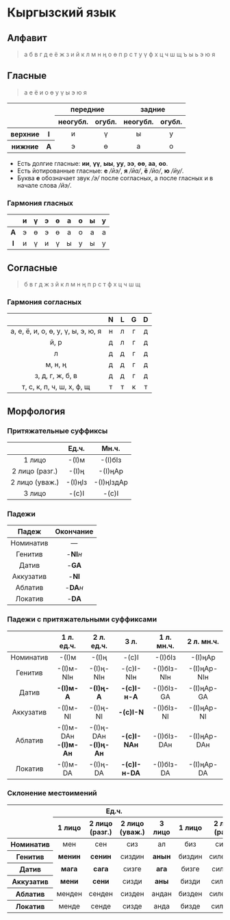 # Кыргызский язык

## Алфавит

> а б в г д е ё ж з и й к л м н ң о ө п р с т у ү ф х ц ч ш щ ъ ы ь э ю я

## Гласные

> а е ё и о ө у ү ы э ю я

<table>
  <thead>
    <tr>
      <th rowspan="2" colspan="2"></th>
      <th colspan="2">передние</th>
      <th colspan="2">задние</th>
    </tr>
    <tr>
      <th>неогубл.</th>
      <th>огубл.</th>
      <th>неогубл.</th>
      <th>огубл.</th>
    </tr>
  </thead>
  <tbody align="center">
    <tr>
      <th>верхние</th>
      <th>I</th>
      <td>и</td>
      <td>ү</td>
      <td>ы</td>
      <td>у</td>
    </tr>
    <tr>
      <th>нижние</th>
      <th>A</th>
      <td>э</td>
      <td>ө</td>
      <td>а</td>
      <td>о</td>
    </tr>
  </tbody>
</table>

* Есть долгие гласные: **ии**, **үү**, **ыы**, **уу**, **ээ**, **өө**, **аа**, **оо**.
* Есть йотированные гласные: **е** _/йэ/_, **я** _/йа/_, **ё** _/йо/_, **ю** _/йу/_.
* Буква **е** обозначает звук _/э/_ после согласных, а после гласных и в начале слова _/йэ/_.

### Гармония гласных

||и|ү|э|ө|а|о|ы|у|
|:-:|:-:|:-:|:-:|:-:|:-:|:-:|:-:|:-:|
|**A**|э|ө|э|ө|а|о|а|а|
|**I**|и|ү|и|ү|ы|у|ы|у|

## Согласные

> б в г д ж з й к л м н ң п р с т ф х ц ч ш щ

### Гармония согласных

||N|L|G|D|
|:-:|:-:|:-:|:-:|:-:|
|а, е, ё, и, о, ө, у, ү, ы, э, ю, я|н|л|г|д|
|й, р|д|л|г|д|
|л|д|д|г|д|
|м, н, ң|д|д|г|д|
|з, д, г, ж, б, в|д|д|г|д|
|т, с, к, п, ч, ш, х, ф, щ|т|т|к|т|

## Морфология

### Притяжательные суффиксы

||Ед.ч.|Мн.ч.|
|:-:|:-:|:-:|
|1 лицо|-(I)м|-(I)бIз|
|2 лицо (разг.)|-(I)ң|-(I)ңAр|
|2 лицо (уваж.)|-(I)ңIз|-(I)ңIздAр|
|3 лицо|-(с)I|-(с)I|

### Падежи

|Падеж|Окончание|
|:-:|:-:|
|Номинатив|—|
|Генитив|-**NI**_н_|
|Датив|-**GA**|
|Аккузатив|-**NI**|
|Аблатив|-**DA**_н_|
|Локатив|-**DA**|

### Падежи с притяжательными суффиксами

||1 л. ед.ч.|2 л. ед.ч.|3 л.|1 л. мн.ч.|2 л. мн.ч.|
|:-:|:-:|:-:|:-:|:-:|:-:|
|Номинатив|-(I)м|-(I)ң|-(с)I|-(I)бIз|-(I)ңAр|
|Генитив|-(I)м-NIн|-(I)ң-NIн|-(с)I-NIн|-(I)бIз-NIн|-(I)ңAр-NIн|
|Датив|**-(I)м-A**|**-(I)ң-A**|**-(с)I-н-A**|-(I)бIз-GA|-(I)ңAр-GA|
|Аккузатив|-(I)м-NI|-(I)ң-NI|**-(с)I-N**|-(I)бIз-NI|-(I)ңAр-NI|
|Аблатив|-(I)м-DAн<br/>**-(I)м-Aн**|-(I)ң-DAн<br/>**-(I)ң-Aн**|**-(с)I-NAн**|-(I)бIз-DAн|-(I)ңAр-DAн|
|Локатив|-(I)м-DA|-(I)ң-DA|**-(с)I-н-DA**|-(I)бIз-DA|-(I)ңAр-DA|

### Склонение местоимений

<table>
  <thead>
    <tr>
      <th rowspan="2"></th>
      <th colspan="4">Ед.ч.</th>
      <th colspan="4">Мн.ч.</th>
    </tr>
    <tr>
      <th>1 лицо</th>
      <th>2 лицо (разг.)</th>
      <th>2 лицо (уваж.)</th>
      <th>3 лицо</th>
      <th>1 лицо</th>
      <th>2 лицо (разг.)</th>
      <th>2 лицо (уваж.)</th>
      <th>3 лицо</th>
    </tr>
  </thead>
  <tbody align="center">
    <tr>
      <th>Номинатив</th>
      <td>мен</td>
      <td>сен</td>
      <td>сиз</td>
      <td>ал</td>
      <td>биз</td>
      <td>силер</td>
      <td>сиздер</td>
      <td>алар</td>
    </tr>
    <tr>
      <th>Генитив</th>
      <td><b>менин</b></td>
      <td><b>сенин</b></td>
      <td>сиздин</td>
      <td><b>анын</b></td>
      <td>биздин</td>
      <td>силердин</td>
      <td>сиздердин</td>
      <td>алардын</td>
    </tr>
    <tr>
      <th>Датив</th>
      <td><b>мага</b></td>
      <td><b>сага</b></td>
      <td>сизге</td>
      <td><b>ага</b></td>
      <td>бизге</td>
      <td>силерге</td>
      <td>сиздерге</td>
      <td>аларга</td>
    </tr>
    <tr>
      <th>Аккузатив</th>
      <td><b>мени</b></td>
      <td><b>сени</b></td>
      <td>сизди</td>
      <td><b>аны</b></td>
      <td>бизди</td>
      <td>силерди</td>
      <td>сиздерди</td>
      <td>аларды</td>
    </tr>
    <tr>
      <th>Аблатив</th>
      <td>менден</td>
      <td>сенден</td>
      <td>сизден</td>
      <td>андан</td>
      <td>бизден</td>
      <td>силерден</td>
      <td>сиздерден</td>
      <td>алардан</td>
    </tr>
    <tr>
      <th>Локатив</th>
      <td>менде</td>
      <td>сенде</td>
      <td>сизде</td>
      <td>анда</td>
      <td>бизде</td>
      <td>силерде</td>
      <td>сиздерде</td>
      <td>аларда</td>
    </tr>
  </tbody>
</table>
